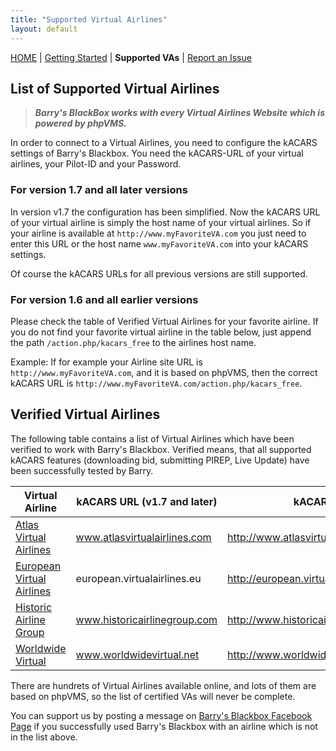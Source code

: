 ```yaml
---
title: "Supported Virtual Airlines"
layout: default
---
```


[HOME](.) | [Getting Started](./getting-started) | **Supported VAs** | [Report an Issue](https://github.com/barryballantines/BarrysBlackBox/issues)

## List of Supported Virtual Airlines

> ***Barry's BlackBox works with every Virtual Airlines Website which is powered by phpVMS.***

In order to connect to a Virtual Airlines, you need to configure the kACARS settings of Barry's Blackbox.
You need the kACARS-URL of your virtual airlines, your Pilot-ID and your Password.

### For version 1.7 and all later versions

In version v1.7 the configuration has been simplified. Now the kACARS URL of your virtual airline is 
simply the host name of your virtual airlines. So if your airline is available at `http://www.myFavoriteVA.com` 
you just need to enter this URL or the host name `www.myFavoriteVA.com` into your kACARS settings.

Of course the kACARS URLs for all previous versions are still supported.

### For version 1.6 and all earlier versions

Please check the table of Verified Virtual Airlines for your favorite airline. 
If you do not find your favorite virtual airline in the table below, just append 
the path `/action.php/kacars_free` to the airlines host name. 

Example: If for example your Airline site URL is `http://www.myFavoriteVA.com`, and it is based on phpVMS, 
then the correct kACARS URL is `http://www.myFavoriteVA.com/action.php/kacars_free`.

## Verified Virtual Airlines

The following table contains a list of Virtual Airlines which have been verified to work with Barry's Blackbox. 
Verified means, that all supported kACARS features (downloading bid, submitting PIREP, Live Update) have been successfully tested by Barry. 


| Virtual Airline           | kACARS URL (v1.7 and later) |kACARS URL (v1.6 and earlier)  | 
| ------------------------- | ----------------------------|------------------------------- |
| [Atlas Virtual Airlines](http://www.atlasvirtualairlines.com)| www.atlasvirtualairlines.com | http://www.atlasvirtualairlines.com/action.php/kacars_free |
| [European Virtual Airlines](http://european.virtualairlines.eu) | european.virtualairlines.eu |http://european.virtualairlines.eu/action.php/kacars_free   |
| [Historic Airline Group](http://www.historicairlinegroup.com) | www.historicairlinegroup.com | http://www.historicairlinegroup.com/action.php/kacars_free  |
| [Worldwide Virtual](http://www.worldwidevirtual.net) | www.worldwidevirtual.net | http://www.worldwidevirtual.net/action.php/kacars_free |


There are hundrets of Virtual Airlines available online, and lots of them are based on phpVMS, so the list of certified VAs will 
never be complete.

You can support us by posting a message on [Barry's Blackbox Facebook Page](https://www.facebook.com/BallantinesAvionics/) if you
successfully used Barry's Blackbox with an airline which is not in the list above.



 
